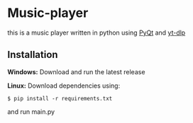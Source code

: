 # Music-player

this is a music player written in python using [PyQt](https://doc.qt.io/qtforpython-5/) and [yt-dlp](https://github.com/yt-dlp)

## Installation

**Windows:** 
Download and run the latest release

**Linux:** 
Download dependencies using:

```
$ pip install -r requirements.txt
```

and run main.py
